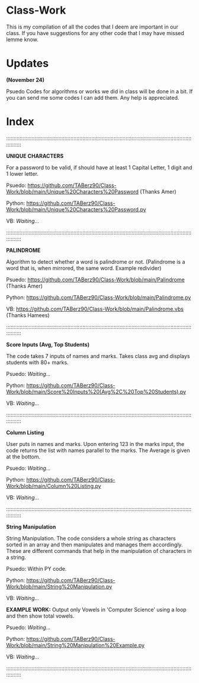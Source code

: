# Class-Work
This is my compilation of all the codes that I deem are important in our class. If you have suggestions for any other code that I may have missed lemme know.

# Updates
**(November 24)**

Psuedo Codes for algorithms or works we did in class will be done in a bit. If you can send me some codes I can add them. Any help is appreciated.

# Index
::::::::::::::::::::::::::::::::::::::::::::::::::::::::::::::::::::::::::::::::::::::::::::::::::::::::::::::::::::::::::::::::::::::

**UNIQUE CHARACTERS**

For a password to be valid, if should have at least 1 Capital Letter, 1 digit and 1 lower letter.

Psuedo: https://github.com/TABerz90/Class-Work/blob/main/Unique%20Characters%20Password (Thanks Amer)

Python: https://github.com/TABerz90/Class-Work/blob/main/Unique%20Characters%20Password.py

VB: *Waiting...*

::::::::::::::::::::::::::::::::::::::::::::::::::::::::::::::::::::::::::::::::::::::::::::::::::::::::::::::::::::::::::::::::::::::

**PALINDROME**

Algorithm to detect whether a word is palindrome or not. (Palindrome is a word that is, when mirrored, the same word. Example redivider)

Psuedo: https://github.com/TABerz90/Class-Work/blob/main/Palindrome (Thanks Amer)

Python: https://github.com/TABerz90/Class-Work/blob/main/Palindrome.py

VB: https://github.com/TABerz90/Class-Work/blob/main/Palindrome.vbs (Thanks Hamees)

::::::::::::::::::::::::::::::::::::::::::::::::::::::::::::::::::::::::::::::::::::::::::::::::::::::::::::::::::::::::::::::::::::::

**Score Inputs (Avg, Top Students)**

The code takes 7 inputs of names and marks. Takes class avg and displays students with 80+ marks.

Psuedo: *Waiting...*

Python: https://github.com/TABerz90/Class-Work/blob/main/Score%20Inputs%20(Avg%2C%20Top%20Students).py

VB: *Waiting...*

::::::::::::::::::::::::::::::::::::::::::::::::::::::::::::::::::::::::::::::::::::::::::::::::::::::::::::::::::::::::::::::::::::::

**Column Listing**

User puts in names and marks. Upon entering 123 in the marks input, the code returns the list with names parallel to the marks. The Average is given at the bottom.

Psuedo: *Waiting...*

Python: https://github.com/TABerz90/Class-Work/blob/main/Column%20Listing.py

VB: *Waiting...*

::::::::::::::::::::::::::::::::::::::::::::::::::::::::::::::::::::::::::::::::::::::::::::::::::::::::::::::::::::::::::::::::::::::

**String Manipulation**

String Manipulation. The code considers a whole string as characters sorted in an array and then manipulates and manages them accordingly. These are different commands that help in the manipulation of characters in a string.

Psuedo: Within PY code.

Python: https://github.com/TABerz90/Class-Work/blob/main/String%20Manipulation.py

VB: *Waiting...*

**EXAMPLE WORK:** Output only Vowels in 'Computer Science' using a loop and then show total vowels.

Psuedo: *Waiting...*

Python: https://github.com/TABerz90/Class-Work/blob/main/String%20Manipulation%20Example.py

VB: *Waiting...*

::::::::::::::::::::::::::::::::::::::::::::::::::::::::::::::::::::::::::::::::::::::::::::::::::::::::::::::::::::::::::::::::::::::
